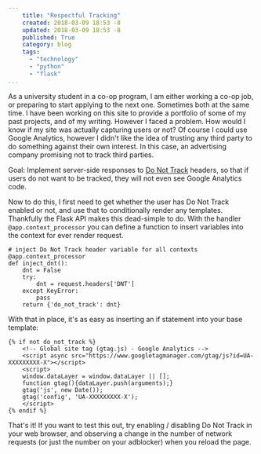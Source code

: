 ```yaml
---
    title: "Respectful Tracking"
    created: 2018-03-09 18:53 -8
    updated: 2018-03-09 18:53 -8
    published: True
    category: blog
    tags:
      - "technology"
      - "python"
      - "flask"
...
```


As a university student in a co-op program, I am either working a co-op job, or
preparing to start applying to the next one. Sometimes both at the same time. I
have been working on this site to provide a portfolio of some of my past
projects, and of my writing. However I faced a problem. How would I know if my
site was actually capturing users or not? Of course I could use Google
Analytics, however I didn't like the idea of trusting any third party to do
something against their own interest. In this case, an advertising company
promising not to track third parties.

Goal: Implement server-side responses to [Do Not
Track](https://en.wikipedia.org/wiki/Do_Not_Track) headers, so that if users do
not want to be tracked, they will not even see Google Analytics code.

Now to do this, I first need to get whether the user has Do Not Track enabled
or not, and use that to conditionally render any templates. Thankfully the
Flask API makes this dead-simple to do. With the handler
`@app.context_processor` you can define a function to insert variables into the
context for ever render request.

```python3
# inject Do Not Track header variable for all contexts
@app.context_processor
def inject_dnt():
    dnt = False
    try:
        dnt = request.headers['DNT']
    except KeyError:
        pass
    return {'do_not_track': dnt}
```

With that in place, it's as easy as inserting an if statement into your base
template:

```jinja2
{% if not do_not_track %}
    <!-- Global site tag (gtag.js) - Google Analytics -->
    <script async src="https://www.googletagmanager.com/gtag/js?id=UA-XXXXXXXXX-X"></script>
    <script>
    window.dataLayer = window.dataLayer || [];
    function gtag(){dataLayer.push(arguments);}
    gtag('js', new Date());
    gtag('config', 'UA-XXXXXXXXX-X');
    </script>
{% endif %}
```

That's it! If you want to test this out, try enabling / disabling Do Not Track
in your web browser, and observing a change in the number of network requests
(or just the number on your adblocker) when you reload the page.

